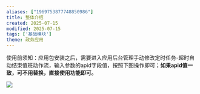 ```yaml
---
aliases: ["1969753877748850986"]
title: 整体介绍
created: 2025-07-15
modified: 2025-07-15
tags: ['基础模块']
theme: 政务应用
---
```


使用前须知：应用包安装之后，需要进入应用后台管理手动修改定时任务-超时自动结束值班动作流，输入参数的apid字段值，按照下图操作即可；**如果apid值一致，可不用替换，直接使用功能即可。**

![](https://myhelpdoc.oss-cn-heyuan.aliyuncs.com/mdimages/957026171e35853c7fdc469bd7bcb42b.jpg)
